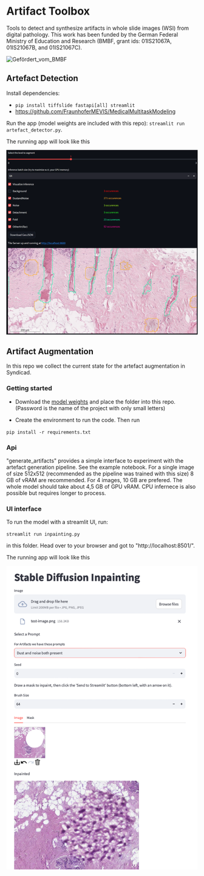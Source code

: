 # Artifact Toolbox

Tools to detect and synthesize artifacts in whole slide images (WSI) from digital pathology. This work has been funded by the German Federal Ministry of Education and Research (BMBF, grant ids: 01IS21067A, 01IS21067B, and 01IS21067C).

![Gefördert_vom_BMBF](https://github.com/FraunhoferMEVIS/ArtifactToolbox/assets/7905525/b038d1c4-79e1-42ad-9b0e-759ec1832f6f)


## Artefact Detection

Install dependencies:

- `pip install tiffslide fastapi[all] streamlit`
- https://github.com/FraunhoferMEVIS/MedicalMultitaskModeling

Run the app (model weights are included with this repo): `streamlit run artefact_detector.py`.

The running app will look like this 

![Artefact detector screenshot](artefact_detector_screenshot.png "Artefact detector screenshot")

## Artifact Augmentation

In this repo we collect the current state for the artefact augmentation in Syndicad. 

### Getting started

- Download the [model weights](https://owncloud.fraunhofer.de/index.php/s/OsQxp3GLjxr0YZN) and place the folder into this repo. (Password is the name of the project with only small letters)

- Create the environment to run the code. Then run

`pip install -r requirements.txt`

### Api

"generate_artifacts" provides a simple interface to experiment with the artefact generation pipeline. See the example notebook.
For a single image of size 512x512 (recommended as the pipeline was trained with this size) 8 GB of vRAM are recommended. For 4 images, 10 GB are prefered. The whole model should take about 4,5 GB of GPU vRAM.
CPU infernece is also possible but requires longer to process. 

### UI interface
To run the model with a streamlit UI, run:

 `streamlit run inpainting.py` 
 
in this folder. Head over to your browser and got to "http://localhost:8501/". 

The running app will look like this

![Artefact generator screenshot](artefact_generator_screenshot.png "Artefact generator screenshot")
